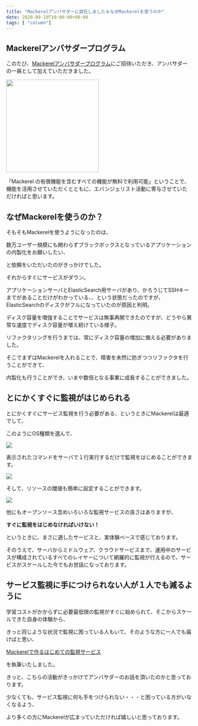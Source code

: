 ```yaml
---
title: "Mackerelアンバサダーに就任しました＆なぜMackerelを使うのか"
date: 2020-09-10T10:00:00+09:00
tags: [ "column"]
---
```


## Mackerelアンバサダープログラム

このたび、[Mackerelアンバサダープログラム](https://mackerel.io/ja/blog/entry/ambassador/about)にご招待いただき、アンバサダーの一員として加えていただきました。

<img src="https://user-images.githubusercontent.com/3523368/92728610-fd215a00-f3ab-11ea-92f2-eaf5f3d78447.png" width="250">

「Mackerel の有償機能を含むすべての機能が無料で利用可能」ということで、
機能を活用させていただくとともに、エバンジェリスト活動に寄与させていただければと思います。


## なぜMackerelを使うのか？

そもそもMackerelを使うようになったのは、

数万ユーザー規模にも関わらずブラックボックスとなっているアプリケーションの内製化をお願いしたい、

と依頼をいただいたのがきっかけでした。

それからすぐにサービスがダウン。

アプリケーションサーバとElasticSearch用サーバがあり、かろうじてSSHキーまでがあることだけがわかっている、、という状態だったのですが、ElasticSearchのディスクがフルになっていたのが原因と判明。

ディスク容量を増強することでサービスは無事再開できたのですが、どうやら異常な速度でディスク容量が増え続けている様子。

リファクタリングを行うまでは、常にディスク容量の増加に備える必要がありました。

そこでまずはMackerelを入れることで、障害を未然に防ぎつつリファクタを行うことができて、

内製化も行うことができ、いまや数倍となる事業に成長することができました。


## とにかくすぐに監視がはじめられる

とにかくすぐにサービス監視を行う必要がある、というときにMackerelは最適でして、

このようにOS種類を選んで、

![](https://user-images.githubusercontent.com/3523368/59572844-c8601d80-90ea-11e9-997d-c59436a65159.png)


表示されたコマンドをサーバで１行実行するだけで監視をはじめることができます。

![](https://user-images.githubusercontent.com/3523368/59572871-ff363380-90ea-11e9-90a9-c659ecf92d81.png)



そして、リソースの閾値も簡単に設定することができます。

![](https://user-images.githubusercontent.com/3523368/59344874-d9efa100-8d49-11e9-92e3-e4aa75dd82d9.png)


他にもオープンソース含めいろいろな監視サービスの良さはありますが、

__すぐに監視をはじめなければいけない！__

というときに、まさに適したサービスと、実体験ベースで感じております。


そのうえで、サーバからミドルウェア、クラウドサービスまで、運用中のサービスが構成されているすべてのレイヤーについて網羅的に監視が行えるので、サービスがスケールした今でもお世話になっております。


## サービス監視に手につけられない人が１人でも減るように

学習コストがかからずに必要最低限の監視がすぐに始められて、そこからスケールできた自身の体験から、

きっと同じような状況で監視に困っている人もいて、そのような方に一人でも届けばと思い、

[Mackerelで作るはじめての監視サービス]((https://amzn.to/2DdI1DM))

を執筆いたしました。

きっと、こちらの活動がきっかけでアンバサダーのお話を頂いたのかと思っております。


少なくても、サービス監視に何も手をつけられない・・・と困っている方がいなくなるよう、

より多くの方にMackerelが広まっていただければ嬉しいと思っております。
